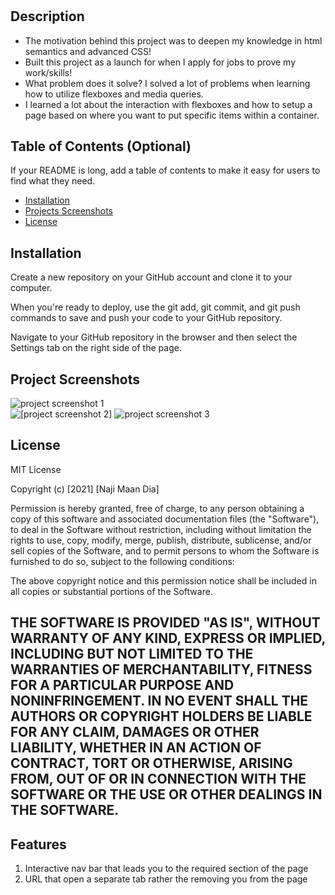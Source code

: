 # <Your-Project-Title>

## Description
- The motivation behind this project was to deepen my knowledge in html semantics and advanced CSS!
- Built this project as a launch for when I apply for jobs to prove my work/skills!
- What problem does it solve? I solved a lot of problems when learning how to utilize flexboxes and media queries.
- I learned a lot about the interaction with flexboxes and how to setup a page based on where you want to put specific items within a container. 

## Table of Contents (Optional)
If your README is long, add a table of contents to make it easy for users to find what they need.
- [Installation](#installation)
- [Projects Screenshots](#usage)
- [License](#license)

## Installation
Create a new repository on your GitHub account and clone it to your computer.

When you're ready to deploy, use the git add, git commit, and git push commands to save and push your code to your GitHub repository.

Navigate to your GitHub repository in the browser and then select the Settings tab on the right side of the page.

## Project Screenshots
![project screenshot 1](../Assets/Images/ProjectScreenshots/screenshot1.png)   
![[project screenshot 2]](../Assets/Images/ProjectScreenshots/screenshot2.jpg)
![project screenshot 3](../Assets/Images/ProjectScreenshots/screenshot3.png)


## License
MIT License

Copyright (c) [2021] [Naji Maan Dia]

Permission is hereby granted, free of charge, to any person obtaining a copy
of this software and associated documentation files (the "Software"), to deal
in the Software without restriction, including without limitation the rights
to use, copy, modify, merge, publish, distribute, sublicense, and/or sell
copies of the Software, and to permit persons to whom the Software is
furnished to do so, subject to the following conditions:

The above copyright notice and this permission notice shall be included in all
copies or substantial portions of the Software.

THE SOFTWARE IS PROVIDED "AS IS", WITHOUT WARRANTY OF ANY KIND, EXPRESS OR
IMPLIED, INCLUDING BUT NOT LIMITED TO THE WARRANTIES OF MERCHANTABILITY,
FITNESS FOR A PARTICULAR PURPOSE AND NONINFRINGEMENT. IN NO EVENT SHALL THE
AUTHORS OR COPYRIGHT HOLDERS BE LIABLE FOR ANY CLAIM, DAMAGES OR OTHER
LIABILITY, WHETHER IN AN ACTION OF CONTRACT, TORT OR OTHERWISE, ARISING FROM,
OUT OF OR IN CONNECTION WITH THE SOFTWARE OR THE USE OR OTHER DEALINGS IN THE
SOFTWARE.
---


## Features
1. Interactive nav bar that leads you to the required section of the page
2. URL that open a separate tab rather the removing you from the page

